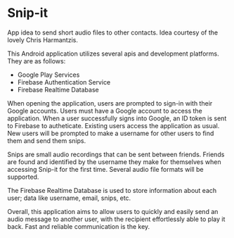 # Snip-it
App idea to send short audio files to other contacts. Idea courtesy of the lovely Chris Harmantzis.

This Android application utilizes several apis and development platforms. They are as follows:
- Google Play Services
- Firebase Authentication Service
- Firebase Realtime Database

When opening the application, users are prompted to sign-in with their Google accounts. Users must have a Google account to access the application. When a user successfully signs into Google,
an ID token is sent to Firebase to autheticate. Existing users access the application as usual. New users will be prompted to make a username for other users to find them and send them snips.

Snips are small audio recordings that can be sent between friends. Friends are found and identified by the username they make for themselves when accessing Snip-it for the first time. Several audio file formats will be
supported.

The Firebase Realtime Database is used to store information about each user; data like username, email, snips, etc.

Overall, this application aims to allow users to quickly and easily send an audio message to another user, with the recipient effortlessly able to play it back. Fast and reliable communication is the key.
